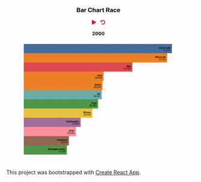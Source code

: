 ![Bar Chart Demo](demo/demo.gif)

This project was bootstrapped with [Create React App](https://github.com/facebook/create-react-app).
